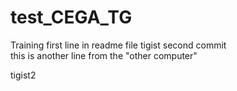 # test_CEGA_TG
Training 
 first line in readme file 
tigist
second commit  
this is another line from the "other computer"

tigist2
